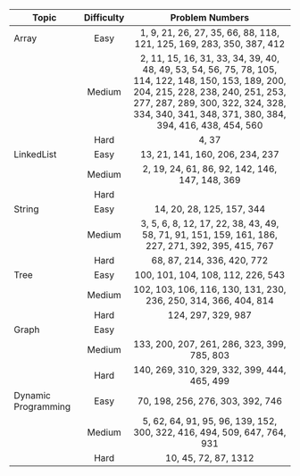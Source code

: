 | Topic             | Difficulty | Problem Numbers                         |
|-------------------|:----------:|:---------------------------------------:|
| Array             |    Easy    | 1, 9, 21, 26, 27, 35, 66, 88, 118, 121, 125, 169, 283, 350, 387, 412 |
|                   |    Medium  | 2, 11, 15, 16, 31, 33, 34, 39, 40, 48, 49, 53, 54, 56, 75, 78, 105, 114, 122, 148, 150, 153, 189, 200, 204, 215, 228, 238, 240, 251, 253, 277, 287, 289, 300, 322, 324, 328, 334, 340, 341, 348, 371, 380, 384, 394, 416, 438, 454, 560 |
|                   |    Hard    | 4, 37                                  |
| LinkedList        |    Easy    | 13, 21, 141, 160, 206, 234, 237        |
|                   |    Medium  | 2, 19, 24, 61, 86, 92, 142, 146, 147, 148, 369 |
|                   |    Hard    |                                       |
| String            |    Easy    | 14, 20, 28, 125, 157, 344             |
|                   |    Medium  | 3, 5, 6, 8, 12, 17, 22, 38, 43, 49, 58, 71, 91, 151, 159, 161, 186, 227, 271, 392, 395, 415, 767 |
|                   |    Hard    | 68, 87, 214, 336, 420, 772            |
| Tree              |    Easy    | 100, 101, 104, 108, 112, 226, 543     |
|                   |    Medium  | 102, 103, 106, 116, 130, 131, 230, 236, 250, 314, 366, 404, 814 |
|                   |    Hard    | 124, 297, 329, 987                     |
| Graph             |    Easy    |                                       |
|                   |    Medium  | 133, 200, 207, 261, 286, 323, 399, 785, 803 |
|                   |    Hard    | 140, 269, 310, 329, 332, 399, 444, 465, 499 |
| Dynamic Programming |  Easy    | 70, 198, 256, 276, 303, 392, 746     |
|                   |    Medium  | 5, 62, 64, 91, 95, 96, 139, 152, 300, 322, 416, 494, 509, 647, 764, 931 |
|                   |    Hard    | 10, 45, 72, 87, 1312 |
